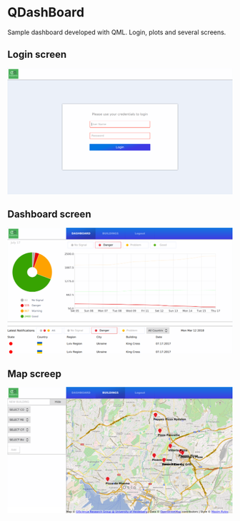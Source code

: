# QDashBoard
Sample dashboard developed with QML. Login, plots and several screens.

## Login screen
![alt text](https://github.com/IndeemaSoftware/QDashBoard/blob/Assets/login.png)

## Dashboard screen
![alt text](https://github.com/IndeemaSoftware/QDashBoard/blob/Assets/dashvoard.png)

## Map screep
![alt text](https://github.com/IndeemaSoftware/QDashBoard/blob/Assets/maps.png)


